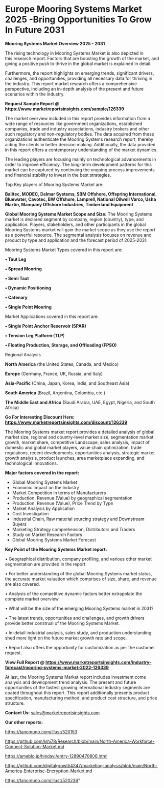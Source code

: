 # Europe Mooring Systems Market 2025 -Bring Opportunities To Grow In Future 2031

<Strong> Mooring Systems Market Overview 2025 - 2031</strong>

The rising technology in Mooring Systems Market is also depicted in this research report. Factors that are boosting the growth of the market, and giving a positive push to thrive in the global market is explained in detail.

Furthermore, the report highlights on emerging trends, significant drivers, challenges, and opportunities, providing all necessary data for thriving in the industry. This report market research offers a comprehensive perspective, including an in-depth analysis of the present and future scenarios within the industry.

<strong>Request Sample Report @ <a href=https://www.marketreportsinsights.com/sample/126339>https://www.marketreportsinsights.com/sample/126339</a></strong>

The market overview included in this report provides information from a wide range of resources like government organizations, established companies, trade and industry associations, industry brokers and other such regulatory and non-regulatory bodies. The data acquired from these organizations authenticate the Mooring Systems research report, thereby aiding the clients in better decision making. Additionally, the data provided in this report offers a contemporary understanding of the market dynamics.

The leading players are focusing mainly on technological advancements in order to improve efficiency. The long-term development patterns for this market can be captured by continuing the ongoing process improvements and financial stability to invest in the best strategies.

Top Key players of Mooring Systems Market are:

<strong>Balltec, MODEC, Delmar Systems, SBM Offshore, Offspring International, Bluewater, Cavotec, BW Offshore, Lamprell, National Oilwell Varco, Usha Martin, Mampaey Offshore Industries, Timberland Equipment</strong>

<strong><b>Global Mooring Systems Market Scope and Size:</b></strong>
The Mooring Systems market is declared segment by company, region (country), type, and application. Players, stakeholders, and other participants in the global Mooring Systems market will gain the market scope as they use the report as a powerful resource. The segmental analysis focuses on revenue and product by type and application and the forecast period of 2025-2031.

Mooring Systems Market Types covered in this report are:

<strong>• Taut Leg

• Spread Mooring

• Semi Taut

• Dynamic Positioning

• Catenary

• Single Point Mooring</strong>

Market Applications covered in this report are:

<strong>• Single Point Anchor Reservoir (SPAR)

• Tension Leg Platform (TLP)

• Floating Production, Storage, and Offloading (FPSO)</strong> 

Regional Analysis

<strong>North America</strong> (the United States, Canada, and Mexico)

<strong>Europe</strong> (Germany, France, UK, Russia, and Italy)

<strong>Asia-Pacific</strong> (China, Japan, Korea, India, and Southeast Asia)

<strong>South America</strong> (Brazil, Argentina, Colombia, etc.)

<strong>The Middle East and Africa</strong> (Saudi Arabia, UAE, Egypt, Nigeria, and South Africa)

<strong>Go For Interesting Discount Here: <a href=https://www.marketreportsinsights.com/discount/126339>https://www.marketreportsinsights.com/discount/126339</a></strong>

The Mooring Systems market report provides a detailed analysis of global market size, regional and country-level market size, segmentation market growth, market share, competitive Landscape, sales analysis, impact of domestic and global market players, value chain optimization, trade regulations, recent developments, opportunities analysis, strategic market growth analysis, product launches, area marketplace expanding, and technological innovations.

<strong><b>Major factors covered in the report:</b></strong>
<ul>
  <li>Global Mooring Systems Market </li>
  <li>Economic Impact on the Industry</li>
  <li>Market Competition in terms of Manufacturers</li>
  <li>Production, Revenue (Value) by geographical segmentation</li>
  <li>Production, Revenue (Value), Price Trend by Type</li>
  <li>Market Analysis by Application</li>
  <li>Cost Investigation</li>
  <li>Industrial Chain, Raw material sourcing strategy and Downstream Buyers</li>
  <li>Marketing Strategy comprehension, Distributors and Traders</li>
  <li>Study on Market Research Factors</li>
  <li>Global Mooring Systems Market Forecast</li>
</ul>

<strong><b>Key Point of the Mooring Systems Market report:</b></strong>

• Geographical distribution, company profiling, and various other market segmentation are provided in the report.

• For better understanding of the global Mooring Systems market status, the accurate market valuation which comprises of size, share, and revenue are also covered.

• Analysis of the competitive dynamic factors better extrapolate the complete market overview

• What will be the size of the emerging Mooring Systems market in 2031?

• The latest trends, opportunities and challenges, and growth drivers provide better construal of the Mooring Systems Market.

• In-detail industrial analysis, sales study, and production understanding shed more light on the future market growth rate and scope.

• Report also offers the opportunity for customization as per the customer request.

<strong><b>View Full Report @ <a href=https://www.marketreportsinsights.com/industry-forecast/mooring-systems-market-2022-126339>https://www.marketreportsinsights.com/industry-forecast/mooring-systems-market-2022-126339</a></b></strong>


At last, the Mooring Systems Market report includes investment come analysis and development trend analysis. The present and future opportunities of the fastest growing international industry segments are coated throughout this report. This report additionally presents product specification, manufacturing method, and product cost structure, and price structure.

<strong>Contact Us:</strong>
sales@marketreportsinsights.com

<strong>Our other reports:</strong>

<a href=https://tanomuno.com/illust/520153>https://tanomuno.com/illust/520153</a>

<a href=https://github.com/Ishi78/Research/blob/main/North-America-Workforce-Connect-Solution-Market.md>https://github.com/Ishi78/Research/blob/main/North-America-Workforce-Connect-Solution-Market.md</a>

<a href=https://ameblo.jp/hindavi/entry-12890470806.html>https://ameblo.jp/hindavi/entry-12890470806.html</a>

<a href=https://github.com/digitalgrowth4347/marketing-analysis/blob/main/North-America-Enterprise-Encryption-Market.md>https://github.com/digitalgrowth4347/marketing-analysis/blob/main/North-America-Enterprise-Encryption-Market.md</a>

<a href=https://tanomuno.com/illust/520236>https://tanomuno.com/illust/520236</a>"
